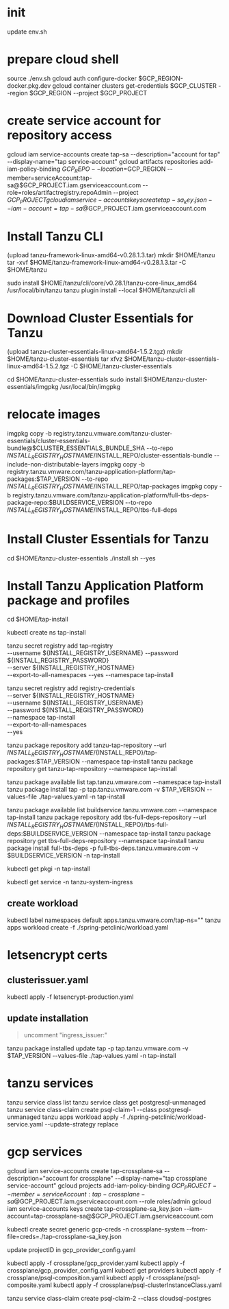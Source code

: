 # init
update env.sh

# prepare cloud shell
source ./env.sh
gcloud auth configure-docker $GCP_REGION-docker.pkg.dev
gcloud container clusters get-credentials $GCP_CLUSTER --region $GCP_REGION --project $GCP_PROJECT

# create service account for repository access
gcloud iam service-accounts create tap-sa --description="account for tap" --display-name="tap service-account"
gcloud artifacts repositories add-iam-policy-binding $GCP_REPO --location=$GCP_REGION --member=serviceAccount:tap-sa@$GCP_PROJECT.iam.gserviceaccount.com --role=roles/artifactregistry.repoAdmin --project $GCP_PROJECT
gcloud iam service-accounts keys create tap-sa_key.json --iam-account=tap-sa@$GCP_PROJECT.iam.gserviceaccount.com

# Install Tanzu CLI
(upload tanzu-framework-linux-amd64-v0.28.1.3.tar)
mkdir $HOME/tanzu
tar -xvf $HOME/tanzu-framework-linux-amd64-v0.28.1.3.tar -C $HOME/tanzu


sudo install $HOME/tanzu/cli/core/v0.28.1/tanzu-core-linux_amd64 /usr/local/bin/tanzu
tanzu plugin install --local $HOME/tanzu/cli all

# Download Cluster Essentials for Tanzu
(upload tanzu-cluster-essentials-linux-amd64-1.5.2.tgz)
mkdir $HOME/tanzu-cluster-essentials
tar xfvz $HOME/tanzu-cluster-essentials-linux-amd64-1.5.2.tgz -C $HOME/tanzu-cluster-essentials

cd $HOME/tanzu-cluster-essentials
sudo install $HOME/tanzu-cluster-essentials/imgpkg /usr/local/bin/imgpkg

# relocate images
imgpkg copy -b registry.tanzu.vmware.com/tanzu-cluster-essentials/cluster-essentials-bundle@$CLUSTER_ESSENTIALS_BUNDLE_SHA --to-repo $INSTALL_REGISTRY_HOSTNAME/$INSTALL_REPO/cluster-essentials-bundle --include-non-distributable-layers
imgpkg copy -b registry.tanzu.vmware.com/tanzu-application-platform/tap-packages:$TAP_VERSION --to-repo $INSTALL_REGISTRY_HOSTNAME/$INSTALL_REPO/tap-packages
imgpkg copy -b registry.tanzu.vmware.com/tanzu-application-platform/full-tbs-deps-package-repo:$BUILDSERVICE_VERSION --to-repo $INSTALL_REGISTRY_HOSTNAME/$INSTALL_REPO/tbs-full-deps

# Install Cluster Essentials for Tanzu
cd $HOME/tanzu-cluster-essentials
./install.sh --yes

# Install Tanzu Application Platform package and profiles
cd $HOME/tap-install

kubectl create ns tap-install

tanzu secret registry add tap-registry \
  --username ${INSTALL_REGISTRY_USERNAME} --password ${INSTALL_REGISTRY_PASSWORD} \
  --server ${INSTALL_REGISTRY_HOSTNAME} \
  --export-to-all-namespaces --yes --namespace tap-install

tanzu secret registry add registry-credentials \
  --server   ${INSTALL_REGISTRY_HOSTNAME} \
  --username ${INSTALL_REGISTRY_USERNAME} \
  --password ${INSTALL_REGISTRY_PASSWORD} \
  --namespace tap-install \
  --export-to-all-namespaces \
  --yes

tanzu package repository add tanzu-tap-repository --url ${INSTALL_REGISTRY_HOSTNAME}/${INSTALL_REPO}/tap-packages:$TAP_VERSION --namespace tap-install
tanzu package repository get tanzu-tap-repository --namespace tap-install

tanzu package available list tap.tanzu.vmware.com --namespace tap-install
tanzu package install tap -p tap.tanzu.vmware.com -v $TAP_VERSION --values-file ./tap-values.yaml -n tap-install

tanzu package available list buildservice.tanzu.vmware.com --namespace tap-install
tanzu package repository add tbs-full-deps-repository --url ${INSTALL_REGISTRY_HOSTNAME}/${INSTALL_REPO}/tbs-full-deps:$BUILDSERVICE_VERSION --namespace tap-install
tanzu package repository get tbs-full-deps-repository --namespace tap-install
tanzu package install full-tbs-deps -p full-tbs-deps.tanzu.vmware.com -v $BUILDSERVICE_VERSION -n tap-install

kubectl get pkgi -n tap-install

kubectl get service -n tanzu-system-ingress

## create workload
kubectl label namespaces default apps.tanzu.vmware.com/tap-ns=""
tanzu apps workload create -f ./spring-petclinic/workload.yaml

# letsencrypt certs

## clusterissuer.yaml
kubectl apply -f letsencrypt-production.yaml

## update installation
> uncomment "ingress_issuer:"

tanzu package installed update tap -p tap.tanzu.vmware.com -v $TAP_VERSION --values-file ./tap-values.yaml -n tap-install

# tanzu services
tanzu service class list
tanzu service class get postgresql-unmanaged
tanzu service class-claim create psql-claim-1 --class postgresql-unmanaged
tanzu apps workload apply -f ./spring-petclinic/workload-service.yaml --update-strategy replace

# gcp services
gcloud iam service-accounts create tap-crossplane-sa --description="account for crossplane" --display-name="tap crossplane service-account"
gcloud projects add-iam-policy-binding $GCP_PROJECT --member=serviceAccount:tap-crossplane-sa@$GCP_PROJECT.iam.gserviceaccount.com --role roles/admin
gcloud iam service-accounts keys create tap-crossplane-sa_key.json --iam-account=tap-crossplane-sa@$GCP_PROJECT.iam.gserviceaccount.com

kubectl create secret generic gcp-creds -n crossplane-system --from-file=creds=./tap-crossplane-sa_key.json

update projectID in gcp_provider_config.yaml

kubectl apply -f crossplane/gcp_provider.yaml
kubectl apply -f crossplane/gcp_provider_config.yaml
kubectl get providers
kubectl apply -f crossplane/psql-composition.yaml
kubectl apply -f crossplane/psql-composite.yaml
kubectl apply -f crossplane/psql-clusterInstanceClass.yaml

tanzu service class-claim create psql-claim-2 --class cloudsql-postgres